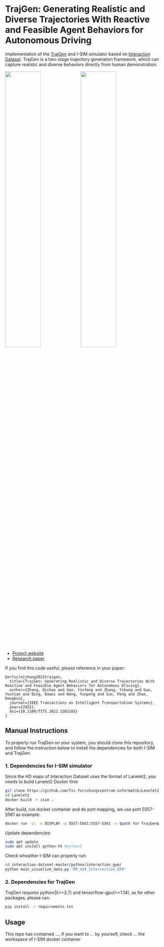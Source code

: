 # TrajGen: Generating Realistic and Diverse Trajectories With Reactive and Feasible Agent Behaviors for Autonomous Driving
Implementation of the [TrajGen][website_arxiv] and I-SIM simulator based on [Interaction Dataset][website_INTER]. TrajGen is a two-stage trajectory generation framework, which can capture realistic and diverse behaviors directly from human demonstration.

[website_arxiv]: https://sites.google.com/view/trajgen/
[website_INTER]: http://www.interaction-dataset.com/

<img width="48%" src="https://github.com/gaoyinfeng/TrajGen/blob/main/gif/trajgen_1.gif"> <img width="48%" src="https://github.com/gaoyinfeng/TrajGen/blob/main/gif/trajgen_2.gif">

- [Project website](https://sites.google.com/view/trajgen/)
- [Research paper](https://arxiv.org/pdf/2203.16792.pdf)

If you find this code useful, please reference in your paper:

```
@article{zhang2022trajgen,
  title={TrajGen: Generating Realistic and Diverse Trajectories With Reactive and Feasible Agent Behaviors for Autonomous Driving},
  author={Zhang, Qichao and Gao, Yinfeng and Zhang, Yikang and Guo, Youtian and Ding, Dawei and Wang, Yunpeng and Sun, Peng and Zhao, Dongbin},
  journal={IEEE Transactions on Intelligent Transportation Systems},
  year={2022},
  doi={10.1109/TITS.2022.3202185}
}
```

## Manual Instructions
To properly run TrajGen on your system, you should clone this repository, and follow the instruction below to install the dependencies for both I-SIM and TrajGen.
### 1. Dependencies for I-SIM simulator
Since the HD maps of Interaction Dataset uses the format of Lanelet2, you needs to build Lanelet2 Docker first:
```sh
git clone https://github.com/fzi-forschungszentrum-informatik/Lanelet2
cd Lanelet2
docker build -t isim .
```
After build, run docker container and do port mapping, we use port 5557-5561 as example:
```sh
docker run -it -e DISPLAY -p 5557-5561:5557-5561 -v $path for TrajGen$:/home/developer/workspace/interaction-dataset-master -v /tmp/.X11-unix:/tmp/.X11-unix --user="$(id --user):$(id --group)" --name isim57 isim:latest bash
```
Update dependencies:
```sh
sudo apt update
sudo apt install python-tk #python2
```
Check wheather I-SIM can properly run:
```sh
cd interaction-dataset-master/python/interaction_gym/
python main_visualize_data.py "DR_USA_Intersection_EP0"
```

### 2. Dependencies for TrajGen
TrajGen requires python3(>=3.7) and tensorflow-gpu(>=1.14), as for other packages, please run:
```sh
pip install -r requirements.txt
```

## Usage
This repo has contained ..., if you want to ... by yourself, check ...
the workspace of I-SIM docker container
